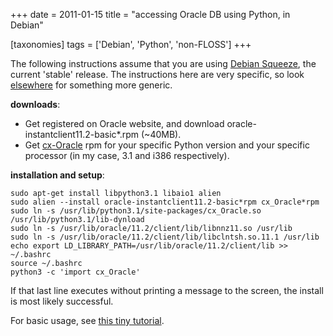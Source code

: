 +++
date = 2011-01-15
title = "accessing Oracle DB using Python, in Debian"

[taxonomies]
tags = ['Debian', 'Python', 'non-FLOSS']
+++

The following instructions assume that you are using [Debian Squeeze],
the current 'stable' release. The instructions here are very specific,
so look [elsewhere] for something more generic.

**downloads**:

-   Get registered on Oracle website, and download
    oracle-instantclient11.2-basic*.rpm (~40MB).
-   Get [cx-Oracle] rpm for your specific Python version and your
    specific processor (in my case, 3.1 and i386 respectively).

**installation and setup**:

``` {.sourceCode .bash}
sudo apt-get install libpython3.1 libaio1 alien
sudo alien --install oracle-instantclient11.2-basic*rpm cx_Oracle*rpm
sudo ln -s /usr/lib/python3.1/site-packages/cx_Oracle.so /usr/lib/python3.1/lib-dynload
sudo ln -s /usr/lib/oracle/11.2/client/lib/libnnz11.so /usr/lib
sudo ln -s /usr/lib/oracle/11.2/client/lib/libclntsh.so.11.1 /usr/lib
echo export LD_LIBRARY_PATH=/usr/lib/oracle/11.2/client/lib >> ~/.bashrc
source ~/.bashrc
python3 -c 'import cx_Oracle'
```

If that last line executes without printing a message to the screen, the
install is most likely successful.

For basic usage, see [this tiny tutorial].

  [Debian Squeeze]: http://www.debian.org/releases/squeeze/
  [elsewhere]: http://agiletesting.blogspot.com/2005/05/installing-and-using-cxoracle-on-unix.html
  [cx-Oracle]: http://cx-oracle.sourceforge.net/
  [this tiny tutorial]: http://tshepang.net/basic-usage-of-python-with-oracle-db-in-debian
